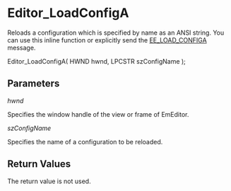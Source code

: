 # Editor\_LoadConfigA

Reloads a configuration which is specified by name as an ANSI string. You can use this inline function or explicitly send the [EE\_LOAD\_CONFIGA](../message/ee_load_configa) message.

Editor\_LoadConfigA( HWND hwnd, LPCSTR szConfigName );

## Parameters

_hwnd_

Specifies the window handle of the view or frame of EmEditor.

_szConfigName_

Specifies the name of a configuration to be reloaded.

## Return Values

The return value is not used.
